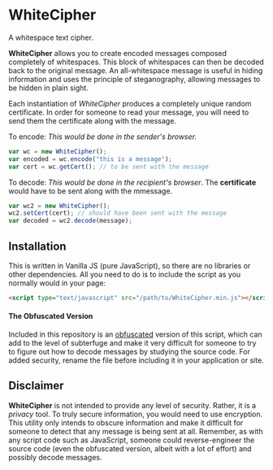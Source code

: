 # WhiteCipher
A whitespace text cipher.


**WhiteCipher** allows you to create encoded messages composed
completely of whitespaces. This block of whitespaces can then
be decoded back to the original message. An all-whitespace message
is useful in hiding information and uses the principle of steganography,
allowing messages to be hidden in plain sight.

Each instantiation of *WhiteCipher* produces a completely
unique random certificate. In order for someone to read your message,
you will need to send them the certificate along with the message.

To encode: *This would be done in the sender's browser.*
```javascript
var wc = new WhiteCipher();
var encoded = wc.encode("this is a message");
var cert = wc.getCert(); // to be sent with the message
```


To decode: *This would be done in the recipient's browser*. The **certificate** would have to be sent along with the mmessage.

```javascript
var wc2 = new WhiteCipher();
wc2.setCert(cert); // should have been sent with the message
var decoded = wc2.decode(message);
```

## Installation
This is written in Vanilla JS (pure JavaScript), so there are no libraries or other dependencies.
All you need to do is to include the script as you normally would in your page:

```html
<script type="text/javascript" src="/path/to/WhiteCipher.min.js"></script>
```
#### The Obfuscated Version
Included in this repository is an <u>obfuscated</u> version of this script, which can add to
the level of subterfuge and make it very difficult for someone to try to figure out
how to decode messages by studying the source code. For added security, rename the file
before including it in your application or site.

## Disclaimer
**WhiteCipher** is not intended to provide any level of security. Rather, it is a *privacy* tool. To truly secure information,
you would need to use encryption. This utility only intends to obscure information and make
it difficult for someone to detect that any message is being sent at all. Remember, as with any script code such as JavaScript,
someone could reverse-engineer the source code (even the obfuscated version, albeit with a lot of effort) and possibly
decode messages.
